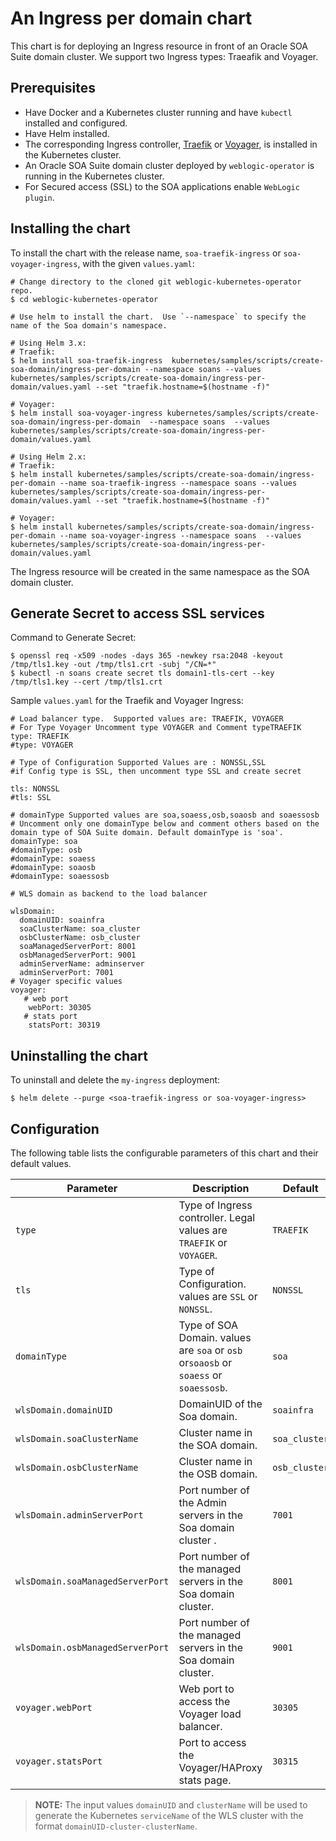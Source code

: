 # An Ingress per domain chart
This chart is for deploying an Ingress resource in front of an Oracle SOA Suite domain cluster. We support two Ingress types: Traeafik and Voyager.

## Prerequisites
- Have Docker and a Kubernetes cluster running and have `kubectl` installed and configured.
- Have Helm installed.
- The corresponding Ingress controller, [Traefik](https://github.com/oracle/weblogic-kubernetes-operator/tree/master/kubernetes/samples/charts/traefik) or [Voyager](https://github.com/oracle/weblogic-kubernetes-operator/blob/master/kubernetes/samples/charts/voyager/README.md#a-step-by-step-guide-to-install-the-voyager-operator), is installed in the Kubernetes cluster.
- An Oracle SOA Suite domain cluster deployed by `weblogic-operator` is running in the Kubernetes cluster.
- For Secured access (SSL) to the SOA applications enable `WebLogic plugin`.

## Installing the chart

To install the chart with the release name, `soa-traefik-ingress` or `soa-voyager-ingress`, with the given `values.yaml`:
```
# Change directory to the cloned git weblogic-kubernetes-operator repo.
$ cd weblogic-kubernetes-operator

# Use helm to install the chart.  Use `--namespace` to specify the name of the Soa domain's namespace.

# Using Helm 3.x:
# Traefik:
$ helm install soa-traefik-ingress  kubernetes/samples/scripts/create-soa-domain/ingress-per-domain --namespace soans --values kubernetes/samples/scripts/create-soa-domain/ingress-per-domain/values.yaml --set "traefik.hostname=$(hostname -f)"  

# Voyager:
$ helm install soa-voyager-ingress kubernetes/samples/scripts/create-soa-domain/ingress-per-domain  --namespace soans  --values kubernetes/samples/scripts/create-soa-domain/ingress-per-domain/values.yaml

# Using Helm 2.x:
# Traefik:
$ helm install kubernetes/samples/scripts/create-soa-domain/ingress-per-domain --name soa-traefik-ingress --namespace soans --values kubernetes/samples/scripts/create-soa-domain/ingress-per-domain/values.yaml --set "traefik.hostname=$(hostname -f)"

# Voyager:
$ helm install kubernetes/samples/scripts/create-soa-domain/ingress-per-domain --name soa-voyager-ingress --namespace soans  --values kubernetes/samples/scripts/create-soa-domain/ingress-per-domain/values.yaml

```

The Ingress resource will be created in the same namespace as the SOA domain cluster.

## Generate Secret to access  SSL services

Command to Generate Secret: 
```
$ openssl req -x509 -nodes -days 365 -newkey rsa:2048 -keyout /tmp/tls1.key -out /tmp/tls1.crt -subj "/CN=*"
$ kubectl -n soans create secret tls domain1-tls-cert --key /tmp/tls1.key --cert /tmp/tls1.crt

```


Sample `values.yaml` for the Traefik and Voyager Ingress:
```
# Load balancer type.  Supported values are: TRAEFIK, VOYAGER
# For Type Voyager Uncomment type VOYAGER and Comment typeTRAEFIK
type: TRAEFIK
#type: VOYAGER

# Type of Configuration Supported Values are : NONSSL,SSL
#if Config type is SSL, then uncomment type SSL and create secret

tls: NONSSL
#tls: SSL

# domainType Supported values are soa,soaess,osb,soaosb and soaessosb
# Uncomment only one domainType below and comment others based on the domain type of SOA Suite domain. Default domainType is 'soa'.
domainType: soa
#domainType: osb
#domainType: soaess
#domainType: soaosb
#domainType: soaessosb

# WLS domain as backend to the load balancer

wlsDomain:
  domainUID: soainfra
  soaClusterName: soa_cluster
  osbClusterName: osb_cluster
  soaManagedServerPort: 8001
  osbManagedServerPort: 9001
  adminServerName: adminserver
  adminServerPort: 7001
# Voyager specific values
voyager:
   # web port
    webPort: 30305
   # stats port
    statsPort: 30319

```
## Uninstalling the chart
To uninstall and delete the `my-ingress` deployment:
```
$ helm delete --purge <soa-traefik-ingress or soa-voyager-ingress>
```
## Configuration
The following table lists the configurable parameters of this chart and their default values.

| Parameter | Description | Default |
| --- | --- | --- |
| `type` | Type of Ingress controller. Legal values are `TRAEFIK` or `VOYAGER`. | `TRAEFIK` |
| `tls` | Type of Configuration. values are `SSL` or `NONSSL`. | `NONSSL` |
| `domainType` | Type of SOA Domain. values are `soa` or `osb` or`soaosb` or `soaess` or `soaessosb`. | `soa` |
| `wlsDomain.domainUID` | DomainUID of the Soa domain. | `soainfra` |
| `wlsDomain.soaClusterName` | Cluster name in the SOA domain. | `soa_cluster` |
| `wlsDomain.osbClusterName` | Cluster name in the OSB domain. | `osb_cluster` |
| `wlsDomain.adminServerPort` | Port number of the Admin servers in the Soa domain cluster . | `7001` |
| `wlsDomain.soaManagedServerPort` | Port number of the managed servers in the Soa domain cluster. | `8001` |
| `wlsDomain.osbManagedServerPort` | Port number of the managed servers in the Soa domain cluster. | `9001` |
| `voyager.webPort` | Web port to access the Voyager load balancer. | `30305` |
| `voyager.statsPort` | Port to access the Voyager/HAProxy stats page. | `30315` |

>**NOTE:** The input values `domainUID` and `clusterName` will be used to generate the Kubernetes `serviceName` of the WLS cluster with the format `domainUID-cluster-clusterName`.
